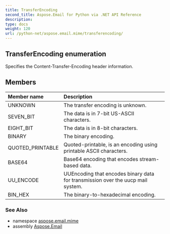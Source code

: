 ```yaml
---
title: TransferEncoding
second_title: Aspose.Email for Python via .NET API Reference
description: 
type: docs
weight: 120
url: /python-net/aspose.email.mime/transferencoding/
---
```


## TransferEncoding enumeration

Specifies the Content-Transfer-Encoding header information.

## Members
| Member name | Description |
| :- | :- |
|UNKNOWN|The transfer encoding is unknown.|
|SEVEN_BIT|The data is in 7-bit US-ASCII characters.|
|EIGHT_BIT|The data is in 8-bit characters.|
|BINARY|The binary encoding.|
|QUOTED_PRINTABLE|Quoted-printable, is an encoding using printable ASCII characters.|
|BASE64|Base64 encoding that encodes stream-based data.|
|UU_ENCODE|UUEncoding that encodes binary data for transmission over the uucp mail system.|
|BIN_HEX|The binary-to-hexadecimal encoding.|

### See Also

* namespace [aspose.email.mime](/email/python-net/aspose.email.mime/)
* assembly [Aspose.Email](/email/python-net/)

